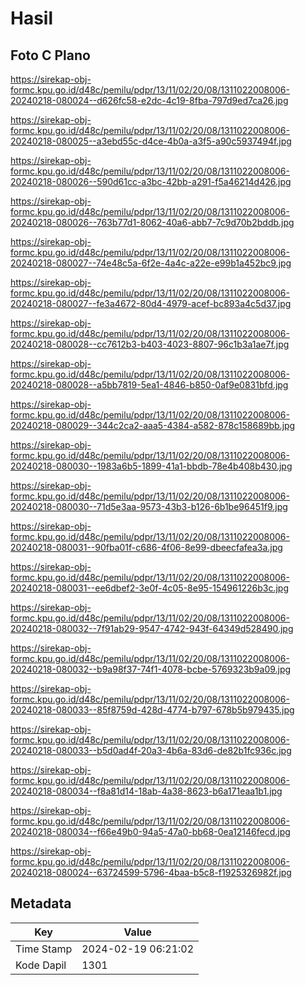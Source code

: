 # Hasil

## Foto C Plano

https://sirekap-obj-formc.kpu.go.id/d48c/pemilu/pdpr/13/11/02/20/08/1311022008006-20240218-080024--d626fc58-e2dc-4c19-8fba-797d9ed7ca26.jpg

https://sirekap-obj-formc.kpu.go.id/d48c/pemilu/pdpr/13/11/02/20/08/1311022008006-20240218-080025--a3ebd55c-d4ce-4b0a-a3f5-a90c5937494f.jpg

https://sirekap-obj-formc.kpu.go.id/d48c/pemilu/pdpr/13/11/02/20/08/1311022008006-20240218-080026--590d61cc-a3bc-42bb-a291-f5a46214d426.jpg

https://sirekap-obj-formc.kpu.go.id/d48c/pemilu/pdpr/13/11/02/20/08/1311022008006-20240218-080026--763b77d1-8062-40a6-abb7-7c9d70b2bddb.jpg

https://sirekap-obj-formc.kpu.go.id/d48c/pemilu/pdpr/13/11/02/20/08/1311022008006-20240218-080027--74e48c5a-6f2e-4a4c-a22e-e99b1a452bc9.jpg

https://sirekap-obj-formc.kpu.go.id/d48c/pemilu/pdpr/13/11/02/20/08/1311022008006-20240218-080027--fe3a4672-80d4-4979-acef-bc893a4c5d37.jpg

https://sirekap-obj-formc.kpu.go.id/d48c/pemilu/pdpr/13/11/02/20/08/1311022008006-20240218-080028--cc7612b3-b403-4023-8807-96c1b3a1ae7f.jpg

https://sirekap-obj-formc.kpu.go.id/d48c/pemilu/pdpr/13/11/02/20/08/1311022008006-20240218-080028--a5bb7819-5ea1-4846-b850-0af9e0831bfd.jpg

https://sirekap-obj-formc.kpu.go.id/d48c/pemilu/pdpr/13/11/02/20/08/1311022008006-20240218-080029--344c2ca2-aaa5-4384-a582-878c158689bb.jpg

https://sirekap-obj-formc.kpu.go.id/d48c/pemilu/pdpr/13/11/02/20/08/1311022008006-20240218-080030--1983a6b5-1899-41a1-bbdb-78e4b408b430.jpg

https://sirekap-obj-formc.kpu.go.id/d48c/pemilu/pdpr/13/11/02/20/08/1311022008006-20240218-080030--71d5e3aa-9573-43b3-b126-6b1be96451f9.jpg

https://sirekap-obj-formc.kpu.go.id/d48c/pemilu/pdpr/13/11/02/20/08/1311022008006-20240218-080031--90fba01f-c686-4f06-8e99-dbeecfafea3a.jpg

https://sirekap-obj-formc.kpu.go.id/d48c/pemilu/pdpr/13/11/02/20/08/1311022008006-20240218-080031--ee6dbef2-3e0f-4c05-8e95-154961226b3c.jpg

https://sirekap-obj-formc.kpu.go.id/d48c/pemilu/pdpr/13/11/02/20/08/1311022008006-20240218-080032--7f91ab29-9547-4742-943f-64349d528490.jpg

https://sirekap-obj-formc.kpu.go.id/d48c/pemilu/pdpr/13/11/02/20/08/1311022008006-20240218-080032--b9a98f37-74f1-4078-bcbe-5769323b9a09.jpg

https://sirekap-obj-formc.kpu.go.id/d48c/pemilu/pdpr/13/11/02/20/08/1311022008006-20240218-080033--85f8759d-428d-4774-b797-678b5b979435.jpg

https://sirekap-obj-formc.kpu.go.id/d48c/pemilu/pdpr/13/11/02/20/08/1311022008006-20240218-080033--b5d0ad4f-20a3-4b6a-83d6-de82b1fc936c.jpg

https://sirekap-obj-formc.kpu.go.id/d48c/pemilu/pdpr/13/11/02/20/08/1311022008006-20240218-080034--f8a81d14-18ab-4a38-8623-b6a171eaa1b1.jpg

https://sirekap-obj-formc.kpu.go.id/d48c/pemilu/pdpr/13/11/02/20/08/1311022008006-20240218-080034--f66e49b0-94a5-47a0-bb68-0ea12146fecd.jpg

https://sirekap-obj-formc.kpu.go.id/d48c/pemilu/pdpr/13/11/02/20/08/1311022008006-20240218-080024--63724599-5796-4baa-b5c8-f1925326982f.jpg


## Metadata

| Key        | Value               |
| ---------- | ------------------- |
| Time Stamp | 2024-02-19 06:21:02 |
| Kode Dapil | 1301                |



